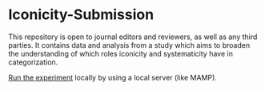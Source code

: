 # Iconicity-Submission
This repository is open to journal editors and reviewers, as well as any third parties. It contains data and analysis from a study which aims to broaden the understanding of which roles iconicity and systematicity have in categorization. 

[Run the experiment](http://languageevolution.com/stekic/) locally by using a local server (like MAMP). 
